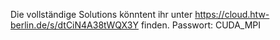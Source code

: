 Die vollständige Solutions könntent ihr unter https://cloud.htw-berlin.de/s/dtCiN4A38tWQX3Y finden.
Passwort: CUDA_MPI
